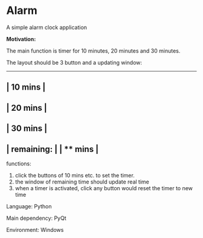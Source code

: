 # Alarm
A simple alarm clock application

<b>Motivation:</b>
<p>
The main function is timer for 10 minutes, 20 minutes and 30 minutes. 

The layout should be 3 button and a updating window:

--------------
| 10 mins    | 
--------------
| 20 mins    |
--------------
| 30 mins    |
--------------
| remaining: |
| ** mins    |
--------------
</p>

functions:
1. click the buttons of 10 mins etc. to set the timer.
2. the window of remaining time should update real time
3. when a timer is activated, click any button would reset the timer to new time

Language:
Python

Main dependency:
PyQt

Environment:
Windows
